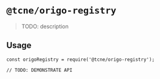 # `@tcne/origo-registry`

> TODO: description

## Usage

```
const origoRegistry = require('@tcne/origo-registry');

// TODO: DEMONSTRATE API
```

